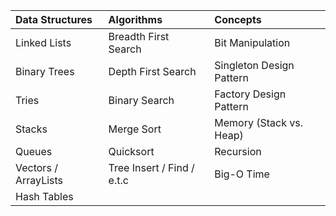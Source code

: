 
| Data Structures      | Algorithms                 | Concepts                   |
|:---------------------|:---------------------------|:---------------------------|
| Linked Lists         | Breadth First Search       | Bit Manipulation           |
| Binary Trees         | Depth First Search         | Singleton Design Pattern   |
| Tries                | Binary Search              | Factory Design Pattern     |
| Stacks               | Merge Sort                 | Memory (Stack vs. Heap)    |
| Queues               | Quicksort                  | Recursion                  |
| Vectors / ArrayLists | Tree Insert / Find / e.t.c | Big-O Time                 |
| Hash Tables          |                            |                            |

